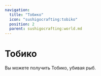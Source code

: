 ```yaml
---
navigation:
  title: "Тобико"
  icon: "sushigocrafting:tobiko"
  position: 2
  parent: sushigocrafting:world.md
---
```


# Тобико

Вы можете получить Тобико, убивая рыб.

